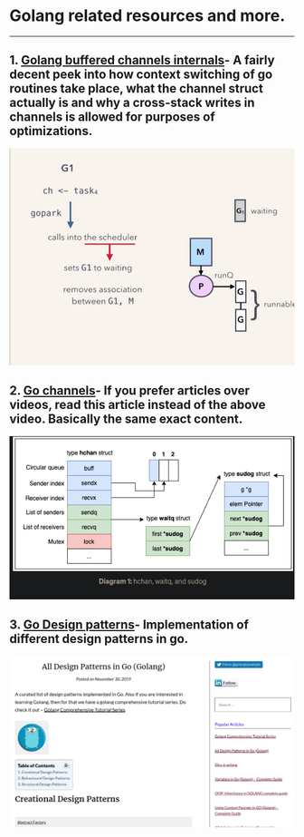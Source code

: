  # Golang related resources and more.
---
 ## 1. [Golang buffered channels internals](https://www.youtube.com/watch?v=KBZlN0izeiY)- A fairly decent peek into how context switching of go routines take place, what the channel struct actually is and why a cross-stack writes in channels is allowed for purposes of optimizations.

![Event image](./assets/go1.png)

 ## 2. [Go channels](https://stevenrojasl.medium.com/go-channels-behind-the-scenes-1cce6b1fa844)- If you prefer articles over videos, read this article instead of the above video. Basically the same exact content.

![Event image](./assets/go2.png)



 ## 3. [Go Design patterns](https://stevenrojasl.medium.com/go-channels-behind-the-scenes-1cce6b1fa844)- Implementation of different design patterns in go.

![Event image](./assets/go3.png)
